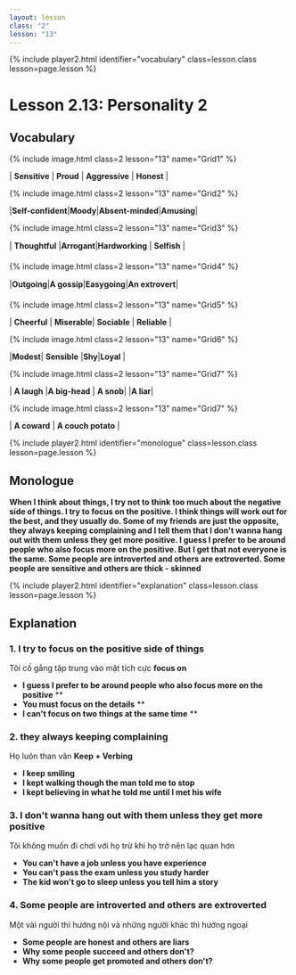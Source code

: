 ```yaml
---
layout: lesson
class: "2"
lesson: "13"	
---
```


{% include player2.html identifier="vocabulary" class=lesson.class lesson=page.lesson %}
# Lesson 2.13: Personality 2



## Vocabulary

{% include image.html class=2 lesson="13" name="Grid1" %}

| **Sensitive** | **Proud**  | **Aggressive**  | **Honest**  | 

{% include image.html class=2 lesson="13" name="Grid2" %}

|**Self-confident**|**Moody**|**Absent-minded**|**Amusing**| 

{% include image.html class=2 lesson="13" name="Grid3" %}

| **Thoughtful** |**Arrogant**|**Hardworking**  | **Selfish** | 

{% include image.html class=2 lesson="13" name="Grid4" %}

|**Outgoing**|**A gossip**|**Easygoing**|**An extrovert**| 

{% include image.html class=2 lesson="13" name="Grid5" %}

| **Cheerful**  | **Miserable**| **Sociable** | **Reliable** | 


{% include image.html class=2 lesson="13" name="Grid6" %}

|**Modest**| **Sensible** |**Shy**|**Loyal** | 

{% include image.html class=2 lesson="13" name="Grid7" %}

| **A laugh** |**A big-head** | **A snob**| |**A liar**| 

{% include image.html class=2 lesson="13" name="Grid7" %}

| **A coward**  | **A couch potato** |


{% include player2.html identifier="monologue" class=lesson.class lesson=page.lesson %}
## Monologue

**When I think about things, I try not to think too much about the negative side of things. I try to focus on the positive. I think things will work out for the best, and they usually do. Some of my friends are just the opposite, they always keeping complaining and I tell them that I don't wanna hang out with them unless they get more positive. I guess I prefer to be around people who also focus more on the positive. But I get that not everyone is the same. Some people are introverted and others are extroverted. Some people are sensitive and others are thick - skinned**



{% include player2.html identifier="explanation" class=lesson.class lesson=page.lesson %}
## Explanation



### 1. I try to focus on the positive side of things
Tôi cố gắng tập trung vào mặt tích cực
**focus on**
- **I guess I prefer to be around people who also focus more on the positive** **
- **You must focus on the details** **
- **I can't focus on two things at the same time** **

### 2. they always keeping complaining
Họ luôn than vãn 
**Keep + Verbing**
- **I keep smiling**
- **I kept walking though the man told me to stop**
- **I kept believing in what he told me until I met his wife**

### 3. I don't wanna hang out with them unless they get more positive
Tôi không muốn đi chơi với họ trừ khi họ trở nên lạc quan hơn 
- **You can't have a job unless you have experience**
- **You can't pass the exam unless you study harder** 
- **The kid won't go to sleep unless you tell him a story**

### 4.  Some people are introverted and others are extroverted
Một vài người thì hướng nội và những người khác thì hướng ngoại 
- **Some people are honest and others are liars**
- **Why some people succeed and others don't?**
- **Why some people get promoted and others don't?**
